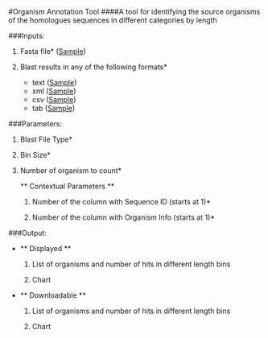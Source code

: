 #Organism Annotation Tool
####A tool for identifying the source organisms of the homologues sequences in different categories by length


###Inputs:
 1. Fasta file* ([Sample](/view_sample_file/ORGANNOTFASTA "Sample Fasta File"))
 
 2. Blast results in any of the following formats*
 
    * text ([Sample](/view_sample_file/ORGANNOTBLTXT "Sample BLAST Result (txt)"))
    * xml ([Sample](/view_sample_file/ORGANNOTBLXML "Sample BLAST Result (xml)"))
    * csv ([Sample](/view_sample_file/ORGANNOTBLCSV "Sample BLAST Result (csv)"))
    * tab ([Sample](/view_sample_file/ORGANNOTBLTAB "Sample BLAST Result (tab)"))
   
###Parameters:
1. Blast File Type*

2. Bin Size*

3. Number of organism to count*

    ** Contextual Parameters **

    1. Number of the column with Sequence ID (starts at 1)*
    
    2. Number of the column with Organism Info (starts at 1)* 

###Output:

* ** Displayed **

    1. List of organisms and number of hits in different length bins

    2. Chart


* ** Downloadable **
    1. List of organisms and number of hits in different length bins

    2. Chart
        